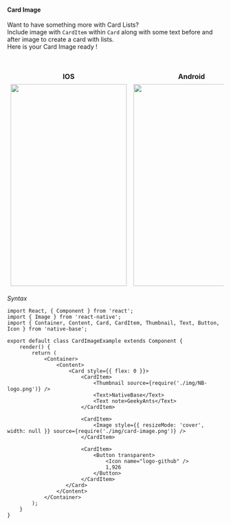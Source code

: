 #### Card Image

Want to have something more with Card Lists? <br />
Include image with <code>CardItem</code> within <code>Card</code> along with some text before and after image to create a card with lists. <br />
Here is your Card Image ready !

<br />
    <table>
      <thead>
        <tr style="border-style: hidden">
          <th style="border-style: hidden">IOS</th>
          <th>Android</th>
        </tr>
      </thead>
      <thead>
        <tr style="border-style: hidden">
          <th style="border-style: hidden"><img height="470" width="270" src="https://raw.githubusercontent.com/GeekyAnts/NativeBase-KitchenSink/0.5.13/Screenshots/iOS/card-image.png" alt="" /></th>
          <th><img height="470" width="270" src="https://raw.githubusercontent.com/GeekyAnts/NativeBase-KitchenSink/0.5.13/Screenshots/android/card-image.png" alt="" /></th>
        </tr>
      </thead>
    </table>

*Syntax*

<pre class="line-numbers"><code class="language-jsx">import React, { Component } from 'react';
import { Image } from 'react-native';
import { Container, Content, Card, CardItem, Thumbnail, Text, Button, Icon } from 'native-base';
​
export default class CardImageExample extends Component {
    render() {
        return (
            &lt;Container>
                &lt;Content>
                    &lt;Card style=&#123;{ flex: 0 }}>
                        &lt;CardItem>
                            &lt;Thumbnail source={require('./img/NB-logo.png')} />
                            &lt;Text>NativeBase&lt;/Text>
                            &lt;Text note>GeekyAnts&lt;/Text>
                        &lt;/CardItem>

                        &lt;CardItem>
                            &lt;Image style=&#123;{ resizeMode: 'cover', width: null }} source={require('./img/card-image.png')} />
                        &lt;/CardItem>

                        &lt;CardItem>
                            &lt;Button transparent>
                                &lt;Icon name="logo-github" />
                                1,926
                            &lt;/Button>
                        &lt;/CardItem>
                   &lt;/Card>
                &lt;/Content>
            &lt;/Container>
        );
    }
}</code></pre>
